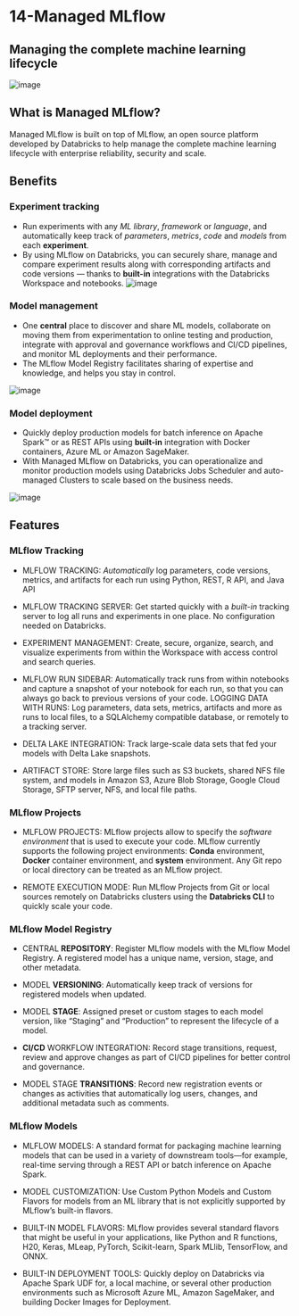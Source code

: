 # 14-Managed MLflow

## Managing the complete machine learning lifecycle



![image](https://www.databricks.com/wp-content/uploads/2021/06/MLflow-logo-pos-TM-1.png) 


## What is Managed MLflow?

Managed MLflow is built on top of MLflow, an open source platform developed by Databricks to help manage the complete machine learning lifecycle with enterprise reliability, security and scale.

## Benefits


### Experiment tracking

- Run experiments with any *ML library*, *framework* or *language*, and automatically keep track of *parameters*, *metrics*, *code* and *models* from each **experiment**.
- By using MLflow on Databricks, you can securely share, manage and compare experiment results along with corresponding artifacts and code versions — thanks to **built-in** integrations with the Databricks Workspace and notebooks.
![image](https://www.databricks.com/wp-content/uploads/2021/06/managed-mlflow-experiment-tracking-1.png)


### Model management
- One **central** place to discover and share ML models, collaborate on moving them from experimentation to online testing and production, integrate with approval and governance workflows and CI/CD pipelines, and monitor ML deployments and their performance.
- The MLflow Model Registry facilitates sharing of expertise and knowledge, and helps you stay in control.

![image](https://www.databricks.com/wp-content/uploads/2021/06/managed-mlflow-models-management-1.png)


### Model deployment
- Quickly deploy production models for batch inference on Apache Spark™ or as REST APIs using **built-in** integration with Docker containers, Azure ML or Amazon SageMaker. 
- With Managed MLflow on Databricks, you can operationalize and monitor production models using Databricks Jobs Scheduler and auto-managed Clusters to scale based on the business needs.

![image](https://www.databricks.com/wp-content/uploads/2021/06/managed-mlflow-flexible-deployment-1.png)

## Features


### MLflow Tracking
- MLFLOW TRACKING: *Automatically* log parameters, code versions, metrics, and artifacts for each run using Python, REST, R API, and Java API

- MLFLOW TRACKING SERVER: Get started quickly with a *built-in* tracking server to log all runs and experiments in one place. No configuration needed on Databricks.

- EXPERIMENT MANAGEMENT: Create, secure, organize, search, and visualize experiments from within the Workspace with access control and search queries.

- MLFLOW RUN SIDEBAR: Automatically track runs from within notebooks and capture a snapshot of your notebook for each run, so that you can always go back to previous versions of your code.
LOGGING DATA WITH RUNS: Log parameters, data sets, metrics, artifacts and more as runs to local files, to a SQLAlchemy compatible database, or remotely to a tracking server.

- DELTA LAKE INTEGRATION: Track large-scale data sets that fed your models with Delta Lake snapshots.

- ARTIFACT STORE: Store large files such as S3 buckets, shared NFS file system, and models in Amazon S3, Azure Blob Storage, Google Cloud Storage, SFTP server, NFS, and local file paths.



### MLflow Projects
- MLFLOW PROJECTS: MLflow projects allow to specify the *software environment* that is used to execute your code. MLflow currently supports the following project environments: **Conda** environment, **Docker** container environment, and **system** environment. Any Git repo or local directory can be treated as an MLflow project.

- REMOTE EXECUTION MODE: Run MLflow Projects from Git or local sources remotely on Databricks clusters using the **Databricks CLI** to quickly scale your code.



### MLflow Model Registry
- CENTRAL **REPOSITORY**: Register MLflow models with the MLflow Model Registry. A registered model has a unique name, version, stage, and other metadata.

- MODEL **VERSIONING**: Automatically keep track of versions for registered models when updated.

- MODEL **STAGE**: Assigned preset or custom stages to each model version, like “Staging” and “Production” to represent the lifecycle of a model.

- **CI/CD** WORKFLOW INTEGRATION: Record stage transitions, request, review and approve changes as part of CI/CD pipelines for better control and governance.

- MODEL STAGE **TRANSITIONS**: Record new registration events or changes as activities that automatically log users, changes, and additional metadata such as comments.



### MLflow Models
- MLFLOW MODELS: A standard format for packaging machine learning models that can be used in a variety of downstream tools—for example, real-time serving through a REST API or batch inference on Apache Spark.

- MODEL CUSTOMIZATION: Use Custom Python Models and Custom Flavors for models from an ML library that is not explicitly supported by MLflow’s built-in flavors.

- BUILT-IN MODEL FLAVORS: MLflow provides several standard flavors that might be useful in your applications, like Python and R functions, H20, Keras, MLeap, PyTorch, Scikit-learn, Spark MLlib, TensorFlow, and ONNX.

- BUILT-IN DEPLOYMENT TOOLS: Quickly deploy on Databricks via Apache Spark UDF for, a local machine, or several other production environments such as Microsoft Azure ML, Amazon SageMaker, and building Docker Images for Deployment.